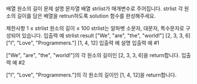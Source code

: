 배열 원소의 길이
문제 설명
문자열 배열 strlist가 매개변수로 주어집니다. strlist 각 원소의 길이를 담은 배열을 retrun하도록 solution 함수를 완성해주세요.

제한사항
1 ≤ strlist 원소의 길이 ≤ 100
strlist는 알파벳 소문자, 대문자, 특수문자로 구성되어 있습니다.
입출력 예
strlist	result
["We", "are", "the", "world!"]	[2, 3, 3, 6]
["I", "Love", "Programmers."]	[1, 4, 12]
입출력 예 설명
입출력 예 #1

["We", "are", "the", "world!"]의 각 원소의 길이인 [2, 3, 3, 6]을 return합니다.
입출력 예 #2

["I", "Love", "Programmers."]의 각 원소의 길이인 [1, 4, 12]을 return합니다.